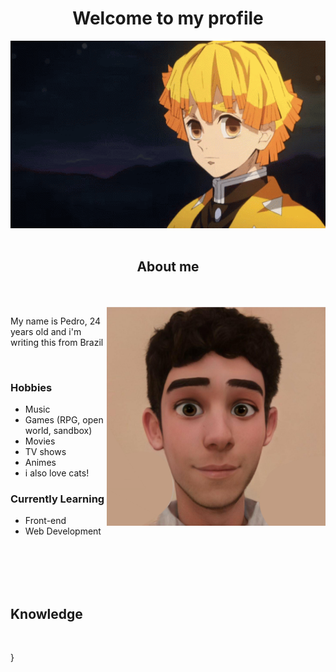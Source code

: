 <body>

<div align="center">
<h1 align="center"> Welcome to my profile </h1>
<img src="assets/zenitsu.gif" alt="gif zenitsu" height="300" width="600">
</div>
<br>

<div>
<h2 align="center"> About me </h2>
<br>
<br>

<img align="right" src="assets/me.jpg" alt="me!" width="350" height="350">


<p> My name is Pedro, 24 years old and i'm writing this from Brazil</p>
<br>
<h3>Hobbies</h3>
<ul>
    <li> Music </li>
    <li> Games (RPG, open world, sandbox)</li>
    <li> Movies </li>
    <li> TV shows </li>
    <li> Animes </li>
    <li> i also love cats! </li>
</ul>

<h3> Currently Learning</h3>

<ul>
    <li> Front-end </li>
    <li> Web Development </li>
</ul>


</div>
<br>
<br>
<br>
<br>

<div>
<h2 align="left"> Knowledge </h2>

<img>



}</div>
</body>